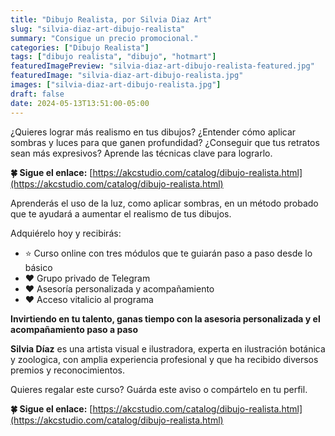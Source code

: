 ```yaml
---
title: "Dibujo Realista, por Silvia Diaz Art"
slug: "silvia-diaz-art-dibujo-realista"
summary: "Consigue un precio promocional."
categories: ["Dibujo Realista"]
tags: ["dibujo realista", "dibujo", "hotmart"]
featuredImagePreview: "silvia-diaz-art-dibujo-realista-featured.jpg"
featuredImage: "silvia-diaz-art-dibujo-realista.jpg"
images: ["silvia-diaz-art-dibujo-realista.jpg"]
draft: false
date: 2024-05-13T13:51:00-05:00
---
```


¿Quieres lograr más realismo en tus dibujos? ¿Entender cómo aplicar sombras y luces para que ganen profundidad? ¿Conseguir que tus retratos sean más expresivos? Aprende las técnicas clave para lograrlo.

**🍀 Sigue el enlace:** [https://akcstudio.com/catalog/dibujo-realista.html](https://akcstudio.com/catalog/dibujo-realista.html)

Aprenderás el uso de la luz, como aplicar sombras, en un método probado que te ayudará a aumentar el realismo de tus dibujos.

Adquiérelo hoy y recibirás:

- ⭐️ Curso online con tres módulos que te guiarán paso a paso desde lo básico
- ❤️ Grupo privado de Telegram
- ❤️ Asesoría personalizada y acompañamiento
- ❤️ Acceso vitalicio al programa

**Invirtiendo en tu talento, ganas tiempo con la asesoria personalizada y el acompañamiento paso a paso**

**Silvia Díaz** es una artista visual e ilustradora, experta en ilustración botánica y zoologica, con amplia experiencia profesional y que ha recibido diversos premios y reconocimientos.

Quieres regalar este curso? Guárda este aviso o compártelo en tu perfil.

**🍀 Sigue el enlace:** [https://akcstudio.com/catalog/dibujo-realista.html](https://akcstudio.com/catalog/dibujo-realista.html)
